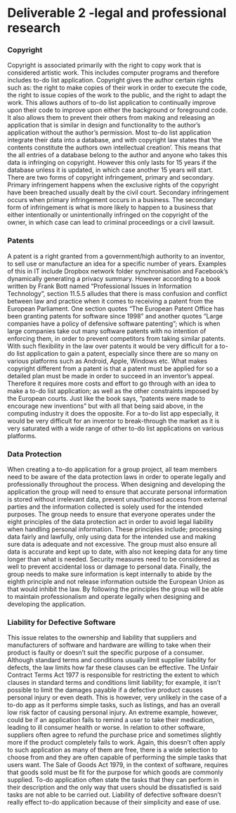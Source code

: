 # Deliverable 2 -legal and professional research 

### Copyright
Copyright is associated primarily with the right to copy work that is considered artistic work. This includes computer programs and therefore includes to-do list application.  Copyright gives the author certain rights such as: the right to make copies of their work in order to execute the code, the right to issue copies of the work to the public, and the right to adapt the work. This allows authors of to-do list application to continually improve upon their code to improve upon either the background or foreground code. It also allows them to prevent their others from making and releasing an application that is similar in design and functionality to the author’s application without the author’s permission.
Most to-do list application integrate their data into a database, and with copyright law states that ‘the contents constitute the authors own intellectual creation’. This means that the all entries of a database belong to the author and anyone who takes this data is infringing on copyright.  However this only lasts for 15 years if the database unless it is updated, in which case another 15 years will start.
There are two forms of copyright infringement, primary and secondary.   Primary infringement happens when the exclusive rights of the copyright have been breached usually dealt by the civil court. Secondary infringement occurs when primary infringement occurs in a business. The secondary form of infringement is what is more likely to happen to a business that either intentionally or unintentionally infringed on the copyright of the owner, in which case can lead to criminal proceedings or a civil lawsuit.

### Patents
A patent is a right granted from a government/high authority to an inventor, to sell use or manufacture an idea for a specific number of years. Examples of this in IT include Dropbox network folder synchronisation and Facebook’s dynamically generating a privacy summary.  However according to a book written by Frank Bott named “Professional Issues in Information Technology”, section 11.5.5 alludes that there is mass confusion and conflict between law and practice when it comes to receiving a patent from the European Parliament. One section quotes “The European Patent Office has been granting patents for software since 1998” and another quotes “Large companies have a policy of defensive software patenting”; which is when large companies take out many software patents with no intention of enforcing them, in order to prevent competitors from taking similar patents. With such flexibility in the law over patents it would be very difficult for a to-do list application to gain a patent, especially since there are so many on various platforms such as Android, Apple, Windows etc.
What makes copyright different from a patent is that a patent must be applied for so a detailed plan must be made in order to succeed in an inventor’s appeal. Therefore it requires more costs and effort to go through with an idea to make a to-do list application; as well as the other constraints imposed by the European courts. Just like the book says, “patents were made to encourage new inventions” but with all that being said above, in the computing industry it does the opposite. For a to-do list app especially, it would be very difficult for an inventor to break-through the market as it is very saturated with a wide range of other to-do list applications on various platforms.

### Data Protection
When creating a to-do application for a group project, all team members need to be aware of the data protection laws in order to operate legally and professionally throughout the process. When designing and developing the application the group will need to ensure that accurate personal information is stored without irrelevant data, prevent unauthorised access from external parties and the information collected is solely used for the intended purposes. The group needs to ensure that everyone operates under the eight principles of the data protection act in order to avoid legal liability when handling personal information. These principles include; processing data fairly and lawfully, only using data for the intended use and making sure data is adequate and not excessive. The group must also ensure all data is accurate and kept up to date, with also not keeping data for any time longer than what is needed. Security measures need to be considered as well to prevent accidental loss or damage to personal data. Finally, the group needs to make sure information is kept internally to abide by the eighth principle and not release information outside the European Union as that would inhibit the law. By following the principles the group will be able to maintain professionalism and operate legally when designing and developing the application.

### Liability for Defective Software
This issue relates to the ownership and liability that suppliers and manufacturers of software and hardware are willing to take when their product is faulty or doesn’t suit the specific purpose of a consumer. Although standard terms and conditions usually limit supplier liability for defects, the law limits how far these clauses can be effective.
The Unfair Contract Terms Act 1977 is responsible for restricting the extent to which clauses in standard terms and conditions limit liability; for example, it isn’t possible to limit the damages payable if a defective product causes personal injury or even death. This is however, very unlikely in the case of a to-do app as it performs simple tasks, such as listings, and has an overall low risk factor of causing personal injury. An extreme example, however, could be if an application fails to remind a user to take their medication, leading to ill consumer health or worse. In relation to other software, suppliers often agree to refund the purchase price and sometimes slightly more if the product completely fails to work. Again, this doesn’t often apply to such application as many of them are free, there is a wide selection to choose from and they are often capable of performing the simple tasks that users want. 
The Sale of Goods Act 1979, in the context of software, requires that goods sold must be fit for the purpose for which goods are commonly supplied. To-do application often state the tasks that they can perform in their description and the only way that users should be dissatisfied is said tasks are not able to be carried out. Liability of defective software doesn’t really effect to-do application because of their simplicity and ease of use.


